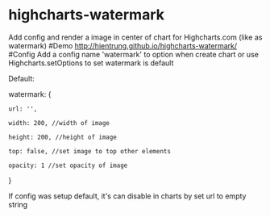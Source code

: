# highcharts-watermark
Add config and render a image in center of chart for Highcharts.com (like as watermark)
#Demo 
http://hientrung.github.io/highcharts-watermark/
#Config
Add a config name 'watermark' to option when create chart or use Highcharts.setOptions to set watermark is default 

Default: <br/>

  watermark: {
  
    url: '',
    
    width: 200, //width of image
    
    height: 200, //height of image
    
    top: false, //set image to top other elements
    
    opacity: 1 //set opacity of image
    
  }

If config was setup default, it's can disable in charts by set url to empty string
